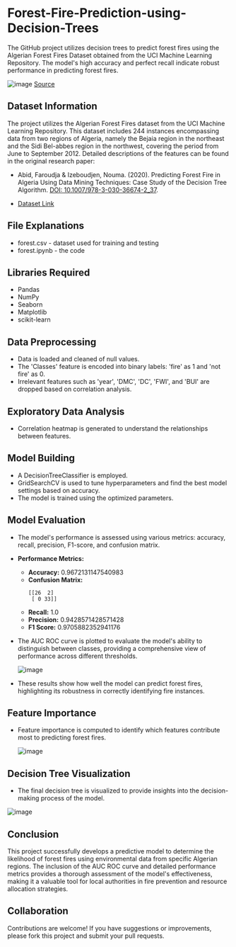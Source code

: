# Forest-Fire-Prediction-using-Decision-Trees
The GitHub project utilizes decision trees to predict forest fires using the Algerian Forest Fires Dataset obtained from the UCI Machine Learning Repository.
The model's high accuracy and perfect recall indicate robust performance in predicting forest fires.

![image](https://github.com/user-attachments/assets/8e7234b6-2386-42f7-9b62-54cffdf51e3d)
[Source](https://www.washingtonpost.com/photography/interactive/2023/algeria-wildfires-bejaia-tunisia-melloula/)

## Dataset Information

The project utilizes the Algerian Forest Fires dataset from the UCI Machine Learning Repository. This dataset includes 244 instances encompassing data from two regions of Algeria, namely the Bejaia region in the northeast and the Sidi Bel-abbes region in the northwest, covering the period from June to September 2012. Detailed descriptions of the features can be found in the original research paper:

- Abid, Faroudja & Izeboudjen, Nouma. (2020). Predicting Forest Fire in Algeria Using Data Mining Techniques: Case Study of the Decision Tree Algorithm. [DOI: 10.1007/978-3-030-36674-2_37](https://doi.org/10.1007/978-3-030-36674-2_37).

- [Dataset Link](https://archive.ics.uci.edu/dataset/547/algerian+forest+fires+dataset)

## File Explanations

- forest.csv - dataset used for training and testing
- forest.ipynb - the code 

## Libraries Required
- Pandas
- NumPy
- Seaborn
- Matplotlib
- scikit-learn

## Data Preprocessing
- Data is loaded and cleaned of null values.
- The 'Classes' feature is encoded into binary labels: 'fire' as 1 and 'not fire' as 0.
- Irrelevant features such as 'year', 'DMC', 'DC', 'FWI', and 'BUI' are dropped based on correlation analysis.

## Exploratory Data Analysis
- Correlation heatmap is generated to understand the relationships between features.

## Model Building
- A DecisionTreeClassifier is employed.
- GridSearchCV is used to tune hyperparameters and find the best model settings based on accuracy.
- The model is trained using the optimized parameters.

## Model Evaluation
- The model's performance is assessed using various metrics: accuracy, recall, precision, F1-score, and confusion matrix.
- **Performance Metrics:**
  - **Accuracy:** 0.9672131147540983
  - **Confusion Matrix:**
    ```
    [[26  2]
     [ 0 33]]
    ```
  - **Recall:** 1.0
  - **Precision:** 0.9428571428571428
  - **F1 Score:** 0.9705882352941176
- The AUC ROC curve is plotted to evaluate the model's ability to distinguish between classes, providing a comprehensive view of performance across different thresholds.
  
  ![image](https://github.com/user-attachments/assets/83454156-d73a-43a6-90e9-2876982f4093)

- These results show how well the model can predict forest fires, highlighting its robustness in correctly identifying fire instances.

## Feature Importance
- Feature importance is computed to identify which features contribute most to predicting forest fires.
  
  ![image](https://github.com/user-attachments/assets/5120fae2-3fa9-409f-8307-bb0af69fe685)

## Decision Tree Visualization
- The final decision tree is visualized to provide insights into the decision-making process of the model.
  
![image](https://github.com/user-attachments/assets/2049e91a-6190-4dff-bbe8-6c451317e485)

## Conclusion
This project successfully develops a predictive model to determine the likelihood of forest fires using environmental data from specific Algerian regions. The inclusion of the AUC ROC curve and detailed performance metrics provides a thorough assessment of the model's effectiveness, making it a valuable tool for local authorities in fire prevention and resource allocation strategies.

## Collaboration

Contributions are welcome! If you have suggestions or improvements, please fork this project and submit your pull requests.

